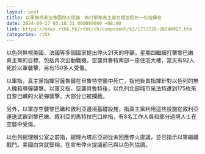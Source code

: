 ```yaml
---
layout: post
title: 以軍無視美法等國停火提議　再打擊黎真主黨目標並殺死一名指揮官
date: 2024-09-27 05:18:31.000000000 +08:00
link: https://news.rthk.hk/rthk/ch/component/k2/1772228-20240927.htm
categories: rthk
---
```


以色列無視美國、法國等多個國家提出停火21天的呼籲，星期四繼續打擊黎巴嫩真主黨的目標，包括再次出動戰機，空襲貝魯特南部一座住宅大樓，當天有92人死於以軍襲擊，另有150多人受傷。

以軍指，真主黨指揮官薩魯爾在貝魯特空襲中死亡，指他負責指揮針對以色列的無人機和導彈襲擊。以軍又指，空襲貝魯特後，以色列北部城市采法特遭到175枚來自黎巴嫩的火箭彈襲擊，大部分已被攔截。

另外，以軍亦空襲黎巴嫩和敘利亞邊境基礎設施，指真主黨利用這些設施從敘利亞運送武器到黎巴嫩。敘利亞的馬特拉巴口岸指，有8名工作人員和部分過境人士在空襲中受傷。

以色列總理辦公室之前指，總理內塔尼亞胡從未回應停火提議，並已指示以軍繼續戰鬥。美國白宮就堅稱，在宣布停火提議前已與以色列協調。
